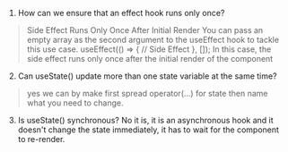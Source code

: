 
1. How can we ensure that an effect hook runs only once?
 > Side Effect Runs Only Once After Initial Render
You can pass an empty array as the second argument to the useEffect hook to tackle this use case. useEffect(() => { // Side Effect }, []); In this case, the side effect runs only once after the initial render of the component

2. Can useState() update more than one state variable at the same time?
 > yes we can by make first  spread operator(...) for state then name what you need to change.

3. Is useState() synchronous? 
  No it is, it is an asynchronous hook and it doesn't change the state immediately, it has to wait for the component to re-render.
  

